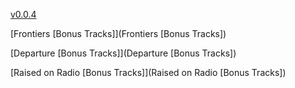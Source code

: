 [v0.0.4](https://github.com/littleflute/Journey/edit/master/README.md)

[Frontiers [Bonus Tracks]](Frontiers [Bonus Tracks])

[Departure [Bonus Tracks]](Departure [Bonus Tracks])

[Raised on Radio [Bonus Tracks]](Raised on Radio [Bonus Tracks])
